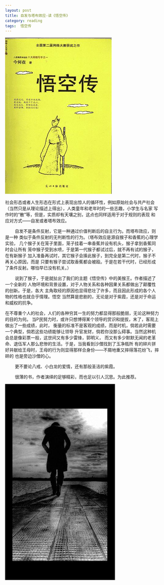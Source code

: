 ```yaml
---
layout: post
title: 自发与塔布效应-读《悟空传》
category: reading
tags:  悟空传
---
```


![悟空传](/assets/images/wukongzhuan.jpg)

社会形态或者人生形态在形式上表现出惊人的循环性，例如原始社会与共产社会 
（当然只是从理论描述上得出），人类童年和老年时的一些志趣，小学生与名家 
写作时的“散”等，但是，实质却有天壤之别，这点也同样适用于对于规则的表现 
和应对方式——自发或者塔布效应。 

　　 
自发不是条件反射，它是一种通过价值判断后的自主行为。而塔布效应，则是一种 
类似于条件反射的无判断性的行为。（塔布效应是源自猴子和香蕉的心理学实验， 
几个猴子关在笼子里面，笼子挂着一串香蕉并设有机头，猴子拿到香蕉同时会让所有 
笼中猴子受到水喷，于是第一代猴子都试过后，就不再有试的猴子，在有新猴子 
加入准备再试时，其它猴子会揍此猴子，到完全是第二代时，猴子不再关心原因，而是 
只要有猴子尝试取香蕉都会被殴。于是在若干代时，已经形成了条件反射。哪怕早已没有机关。） 

　　 
说到了猴子，于是就扯出了我们的主题《悟空传》中的美猴王。作者描述了一个全新的 
人物环境和背景设置，对于人物关系和各种因果关系都做出了颠覆性的创新。于是，各大 
主角取经的原因也显得悲壮了许多，而且因此形成的各个人物的性格也就合乎情理。悟空 
当然算是悲剧的，无论是对于紫霞，还是对于命运和威权的抗争。 


在不尊重个人的社会，人们的各种穷其一生的努力都显得那般脆弱，无论这种努力的目的为何。 
当P民努力时，或许只想博得某个领导的赏识和提拔，末了，客观上做出了一些成绩，此时， 
衡量的标准不是客观的成绩，而是时机，倘若此时需要一个典型，倘若这些功绩能够让领导 
升官发财，倘若你没那么碍事。当然这种机会总是像彩票一般，这世间又有多少雷锋，郭明义， 
而又有多少默默无闻的老革命、退伍军人那么悲惨的生活。于是，当我看到沙僧找到了玉净瓶所 
有的碎片拼好并献给王母时，王母的行为则显得那样合身份——不屑地重又摔得落花纷飞，摔碎的 
也是旁边沙僧的心。 

　　 
更不要论八戒、小白龙的爱情，还有那般圣洁的紫霞。 

　　 
很薄的书，作者演绎的足够精彩，而也足以引人沉思。为此推荐。


![沧桑背影](/assets/images/cangsangbeiying.jpg)

